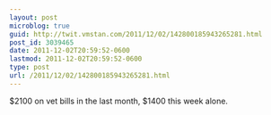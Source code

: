 ```yaml
---
layout: post
microblog: true
guid: http://twit.vmstan.com/2011/12/02/142800185943265281.html
post_id: 3039465
date: 2011-12-02T20:59:52-0600
lastmod: 2011-12-02T20:59:52-0600
type: post
url: /2011/12/02/142800185943265281.html
---
```

$2100 on vet bills in the last month, $1400 this week alone.
